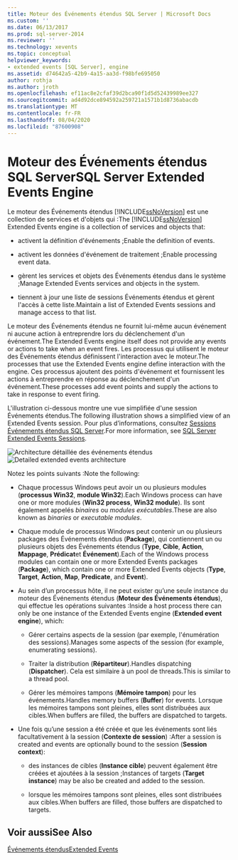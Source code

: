 ```yaml
---
title: Moteur des Événements étendus SQL Server | Microsoft Docs
ms.custom: ''
ms.date: 06/13/2017
ms.prod: sql-server-2014
ms.reviewer: ''
ms.technology: xevents
ms.topic: conceptual
helpviewer_keywords:
- extended events [SQL Server], engine
ms.assetid: d74642a5-42b9-4a15-aa3d-f98bfe695050
author: rothja
ms.author: jroth
ms.openlocfilehash: ef11ac8e2cfaf39d2bca90f1d5d52439989ee327
ms.sourcegitcommit: ad4d92dce894592a259721a1571b1d8736abacdb
ms.translationtype: MT
ms.contentlocale: fr-FR
ms.lasthandoff: 08/04/2020
ms.locfileid: "87600908"
---
```

# <a name="sql-server-extended-events-engine"></a><span data-ttu-id="ee6d8-102">Moteur des Événements étendus SQL Server</span><span class="sxs-lookup"><span data-stu-id="ee6d8-102">SQL Server Extended Events Engine</span></span>
  <span data-ttu-id="ee6d8-103">Le moteur des Événements étendus [!INCLUDE[ssNoVersion](../../includes/ssnoversion-md.md)] est une collection de services et d'objets qui :</span><span class="sxs-lookup"><span data-stu-id="ee6d8-103">The [!INCLUDE[ssNoVersion](../../includes/ssnoversion-md.md)] Extended Events engine is a collection of services and objects that:</span></span>  
  
-   <span data-ttu-id="ee6d8-104">activent la définition d'événements ;</span><span class="sxs-lookup"><span data-stu-id="ee6d8-104">Enable the definition of events.</span></span>  
  
-   <span data-ttu-id="ee6d8-105">activent les données d'événement de traitement ;</span><span class="sxs-lookup"><span data-stu-id="ee6d8-105">Enable processing event data.</span></span>  
  
-   <span data-ttu-id="ee6d8-106">gèrent les services et objets des Événements étendus dans le système ;</span><span class="sxs-lookup"><span data-stu-id="ee6d8-106">Manage Extended Events services and objects in the system.</span></span>  
  
-   <span data-ttu-id="ee6d8-107">tiennent à jour une liste de sessions Événements étendus et gèrent l'accès à cette liste.</span><span class="sxs-lookup"><span data-stu-id="ee6d8-107">Maintain a list of Extended Events sessions and manage access to that list.</span></span>  
  
 <span data-ttu-id="ee6d8-108">Le moteur des Événements étendus ne fournit lui-même aucun événement ni aucune action à entreprendre lors du déclenchement d'un événement.</span><span class="sxs-lookup"><span data-stu-id="ee6d8-108">The Extended Events engine itself does not provide any events or actions to take when an event fires.</span></span> <span data-ttu-id="ee6d8-109">Les processus qui utilisent le moteur des Événements étendus définissent l'interaction avec le moteur.</span><span class="sxs-lookup"><span data-stu-id="ee6d8-109">The processes that use the Extended Events engine define interaction with the engine.</span></span> <span data-ttu-id="ee6d8-110">Ces processus ajoutent des points d'événement et fournissent les actions à entreprendre en réponse au déclenchement d'un événement.</span><span class="sxs-lookup"><span data-stu-id="ee6d8-110">These processes add event points and supply the actions to take in response to event firing.</span></span>  
  
 <span data-ttu-id="ee6d8-111">L'illustration ci-dessous montre une vue simplifiée d'une session Événements étendus.</span><span class="sxs-lookup"><span data-stu-id="ee6d8-111">The following illustration shows a simplified view of an Extended Events session.</span></span> <span data-ttu-id="ee6d8-112">Pour plus d’informations, consultez [Sessions Événements étendus SQL Server](sql-server-extended-events-sessions.md).</span><span class="sxs-lookup"><span data-stu-id="ee6d8-112">For more information, see [SQL Server Extended Events Sessions](sql-server-extended-events-sessions.md).</span></span>  
  
 <span data-ttu-id="ee6d8-113">![Architecture détaillée des événements étendus](../../database-engine/media/xearchitecturedetailed.gif "Architecture détaillée des événements étendus")</span><span class="sxs-lookup"><span data-stu-id="ee6d8-113">![Detailed extended events architecture](../../database-engine/media/xearchitecturedetailed.gif "Detailed extended events architecture")</span></span>  
  
 <span data-ttu-id="ee6d8-114">Notez les points suivants :</span><span class="sxs-lookup"><span data-stu-id="ee6d8-114">Note the following:</span></span>  
  
-   <span data-ttu-id="ee6d8-115">Chaque processus Windows peut avoir un ou plusieurs modules (**processus Win32**, **module Win32**).</span><span class="sxs-lookup"><span data-stu-id="ee6d8-115">Each Windows process can have one or more modules (**Win32 process**, **Win32 module**).</span></span> <span data-ttu-id="ee6d8-116">Ils sont également appelés *binaires* ou *modules exécutables*.</span><span class="sxs-lookup"><span data-stu-id="ee6d8-116">These are also known as *binaries* or *executable modules*.</span></span>  
  
-   <span data-ttu-id="ee6d8-117">Chaque module de processus Windows peut contenir un ou plusieurs packages des Événements étendus (**Package**), qui contiennent un ou plusieurs objets des Événements étendus (**Type**, **Cible**, **Action**, **Mappage**, **Prédicat**et **Événement**).</span><span class="sxs-lookup"><span data-stu-id="ee6d8-117">Each of the Windows process modules can contain one or more Extended Events packages (**Package**), which contain one or more Extended Events objects (**Type**, **Target**, **Action**, **Map**, **Predicate**, and **Event**).</span></span>  
  
-   <span data-ttu-id="ee6d8-118">Au sein d’un processus hôte, il ne peut exister qu’une seule instance du moteur des Événements étendus (**Moteur des Événements étendus**), qui effectue les opérations suivantes :</span><span class="sxs-lookup"><span data-stu-id="ee6d8-118">Inside a host process there can only be one instance of the Extended Events engine (**Extended event engine**), which:</span></span>  
  
    -   <span data-ttu-id="ee6d8-119">Gérer certains aspects de la session (par exemple, l'énumération des sessions).</span><span class="sxs-lookup"><span data-stu-id="ee6d8-119">Manages some aspects of the session (for example, enumerating sessions).</span></span>  
  
    -   <span data-ttu-id="ee6d8-120">Traiter la distribution (**Répartiteur**).</span><span class="sxs-lookup"><span data-stu-id="ee6d8-120">Handles dispatching (**Dispatcher**).</span></span> <span data-ttu-id="ee6d8-121">Cela est similaire à un pool de threads.</span><span class="sxs-lookup"><span data-stu-id="ee6d8-121">This is similar to a thread pool.</span></span>  
  
    -   <span data-ttu-id="ee6d8-122">Gérer les mémoires tampons (**Mémoire tampon**) pour les événements.</span><span class="sxs-lookup"><span data-stu-id="ee6d8-122">Handles memory buffers (**Buffer**) for events.</span></span> <span data-ttu-id="ee6d8-123">Lorsque les mémoires tampons sont pleines, elles sont distribuées aux cibles.</span><span class="sxs-lookup"><span data-stu-id="ee6d8-123">When buffers are filled, the buffers are dispatched to targets.</span></span>  
  
-   <span data-ttu-id="ee6d8-124">Une fois qu’une session a été créée et que les événements sont liés facultativement à la session (**Contexte de session**) :</span><span class="sxs-lookup"><span data-stu-id="ee6d8-124">After a session is created and events are optionally bound to the session (**Session context**):</span></span>  
  
    -   <span data-ttu-id="ee6d8-125">des instances de cibles (**Instance cible**) peuvent également être créées et ajoutées à la session ;</span><span class="sxs-lookup"><span data-stu-id="ee6d8-125">Instances of targets (**Target instance**) may be also be created and added to the session.</span></span>  
  
    -   <span data-ttu-id="ee6d8-126">lorsque les mémoires tampons sont pleines, elles sont distribuées aux cibles.</span><span class="sxs-lookup"><span data-stu-id="ee6d8-126">When buffers are filled, those buffers are dispatched to targets.</span></span>  
  
## <a name="see-also"></a><span data-ttu-id="ee6d8-127">Voir aussi</span><span class="sxs-lookup"><span data-stu-id="ee6d8-127">See Also</span></span>  
 [<span data-ttu-id="ee6d8-128">Événements étendus</span><span class="sxs-lookup"><span data-stu-id="ee6d8-128">Extended Events</span></span>](extended-events.md)  
  
  
